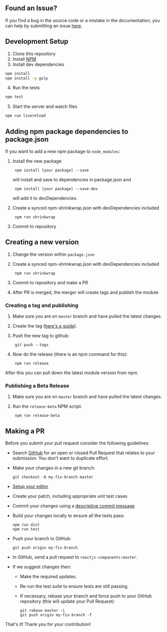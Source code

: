 ## Found an Issue?
If you find a bug in the source code or a mistake in the documentation, you can
help by submitting an issue [here](https://github.com/mesosphere/reactjs-components/issues).

## Development Setup

1. Clone this repository
2. Install [NPM](https://npmjs.org/)
3. Install dev dependencies

  ```sh
  npm install
  npm install -g gulp
  ```
4. Run the tests

  ```sh
  npm test
  ```

5. Start the server and watch files

  ```sh
  npm run livereload
  ```

## Adding npm package dependencies to package.json

If you want to add a new npm package to `node_modules`:

1. Install the new package

        npm install [your package] --save
    will install and save to dependencies in package.json and

        npm install [your package] --save-dev
    will add it to devDependencies.

2. Create a synced npm-shrinkwrap.json with devDependencies included

        npm run shrinkwrap

3. Commit to repository

## Creating a new version

1. Change the version within `package.json`

2. Create a synced npm-shrinkwrap.json with devDependencies included

        npm run shrinkwrap

3. Commit to repository and make a PR

4. After PR is merged, the merger will create tags and publish the module

### Creating a tag and publishing

1. Make sure you are on `master` branch and have pulled the latest changes.

2. Create the tag ([here's a guide](https://git-scm.com/book/en/v2/Git-Basics-Tagging#Annotated-Tags)).

3. Push the new tag to github:

        git push --tags

4. Now do the release (there is an npm command for this):

        npm run release

After this you can pull down the latest module version from npm.

### Publishing a Beta Release

1. Make sure you are on `master` branch and have pulled the latest changes.

2. Run the `release-beta` NPM script:

        npm run release-beta

## Making a PR

Before you submit your pull request consider the following guidelines:

* Search [GitHub](https://github.com/mesosphere/reactjs-components/pulls) for an open or closed Pull Request
  that relates to your submission. You don't want to duplicate effort.
* Make your changes in a new git branch:

     ```shell
     git checkout -b my-fix-branch master
     ```

* [Setup your editor](http://editorconfig.org/#download)

* Create your patch, including appropriate unit test cases

* Commit your changes using a [descriptive commit message](http://tbaggery.com/2008/04/19/a-note-about-git-commit-messages.html)

* Build your changes locally to ensure all the tests pass:

    ```shell
    npm run dist
    npm run test
    ```

* Push your branch to GitHub:

    ```shell
    git push origin my-fix-branch
    ```

* In GitHub, send a pull request to `reactjs-components:master`.

* If we suggest changes then:
  * Make the required updates.
  * Re-run the test suite to ensure tests are still passing.
  * If necessary, rebase your branch and force push to your GitHub repository (this will update your Pull Request):

    ```shell
    git rebase master -i
    git push origin my-fix-branch -f
    ```

That's it! Thank you for your contribution!
